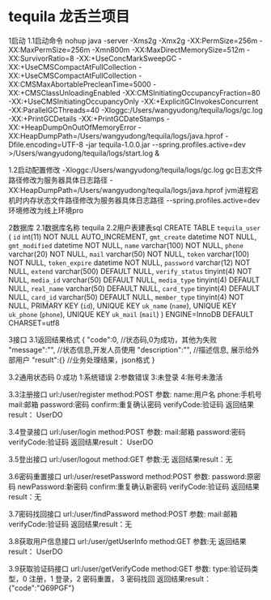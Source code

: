 # tequila 龙舌兰项目

1启动
1.1启动命令
nohup java -server -Xms2g -Xmx2g -XX:PermSize=256m -XX:MaxPermSize=256m -Xmn800m -XX:MaxDirectMemorySize=512m -XX:SurvivorRatio=8 -XX:+UseConcMarkSweepGC -XX:+UseCMSCompactAtFullCollection -XX:+UseCMSCompactAtFullCollection -XX:CMSMaxAbortablePrecleanTime=5000 -XX:+CMSClassUnloadingEnabled -XX:CMSInitiatingOccupancyFraction=80 -XX:+UseCMSInitiatingOccupancyOnly -XX:+ExplicitGCInvokesConcurrent -XX:ParallelGCThreads=40 -Xloggc:/Users/wangyudong/tequila/logs/gc.log -XX:+PrintGCDetails -XX:+PrintGCDateStamps -XX:+HeapDumpOnOutOfMemoryError -XX:HeapDumpPath=/Users/wangyudong/tequila/logs/java.hprof -Dfile.encoding=UTF-8 -jar tequila-1.0.0.jar --spring.profiles.active=dev >/Users/wangyudong/tequila/logs/start.log & 

1.2启动配置修改
-Xloggc:/Users/wangyudong/tequila/logs/gc.log  gc日志文件路径修改为服务器具体日志路径
-XX:HeapDumpPath=/Users/wangyudong/tequila/logs/java.hprof  jvm进程宕机时内存状态文件路径修改为服务器具体日志路径
--spring.profiles.active=dev 环境修改为线上环境pro

2数据库
2.1数据库名称
tequila
2.2用户表建表sql
CREATE TABLE `tequila_user` (
  `id` int(11) NOT NULL AUTO_INCREMENT,
  `gmt_create` datetime NOT NULL,
  `gmt_modified` datetime NOT NULL,
  `name` varchar(100) NOT NULL,
  `phone` varchar(20) NOT NULL,
  `mail` varchar(50) NOT NULL,
  `token` varchar(100) NOT NULL,
  `token_expire` datetime NOT NULL,
  `password` varchar(12) NOT NULL,
  `extend` varchar(500) DEFAULT NULL,
  `verify_status` tinyint(4) NOT NULL,
  `media_id` varchar(50) DEFAULT NULL,
  `media_type` tinyint(4) DEFAULT NULL,
  `real_name` varchar(50) DEFAULT NULL,
  `card_type` tinyint(4) DEFAULT NULL,
  `card_id` varchar(50) DEFAULT NULL,
  `member_type` tinyint(4) NOT NULL,
  PRIMARY KEY (`id`),
  UNIQUE KEY `uk_name` (`name`),
  UNIQUE KEY `uk_phone` (`phone`),
  UNIQUE KEY `uk_mail` (`mail`)
) ENGINE=InnoDB DEFAULT CHARSET=utf8

3接口
3.1返回结果格式
{
    "code":0, //状态码,0为成功，其他为失败
    "message":"", //状态信息,开发人员使用
    "description":"", //描述信息, 展示给外部用户
    "result":{}  //业务处理结果，json格式
}

3.2通用状态码
0:成功
1:系统错误
2:参数错误
3:未登录
4:账号未激活

3.3注册接口
url:/user/register
method:POST
参数:
name:用户名
phone:手机号
mail:邮箱
password:密码
confirm:重复确认密码
verifyCode:验证码
返回结果result：
UserDO

3.4登录接口
url:/user/login
method:POST
参数:
mail:邮箱
password:密码
verifyCode:验证码
返回结果result：
UserDO

3.5登出接口
url:/user/logout
method:GET
参数:无
返回结果result：无

3.6密码重置接口
url:/user/resetPassword
method:POST
参数:
password:原密码
newPassword:新密码
confirm:重复确认新密码
verifyCode:验证码
返回结果result：无

3.7密码找回接口
url:/user/findPassword
method:POST
参数:
mail:邮箱
verifyCode:验证码
返回结果result：无

3.8获取用户信息接口
url:/user/getUserInfo
method:GET
参数:无
返回结果result：
UserDO

3.9获取验证码接口
url:/user/getVerifyCode
method:GET
参数:
type:验证码类型，0 注册，1 登录，2 密码重置， 3 密码找回
返回结果result：
{"code":"Q69PGF"}
